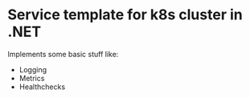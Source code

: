 # Service template for k8s cluster in .NET

Implements some basic stuff like:
- Logging
- Metrics
- Healthchecks
